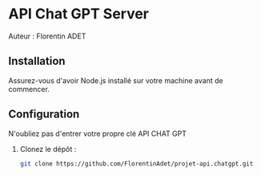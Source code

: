 # API Chat GPT Server

Auteur : Florentin ADET

## Installation

Assurez-vous d'avoir Node.js installé sur votre machine avant de commencer.

## Configuration 

N'oubliez pas d'entrer votre propre clé API CHAT GPT 

1. Clonez le dépôt :

   ```bash
   git clone https://github.com/FlorentinAdet/projet-api.chatgpt.git
